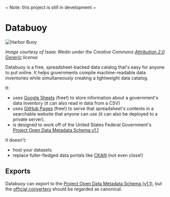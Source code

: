 ~ Note: this project is still in development ~

# Databuoy

![Harbor Buoy](https://farm4.staticflickr.com/3532/3832384357_bb2e224f77_z.jpg)

_Image courtesy of Isaac Wedin under the Creative Commons [Attribution 2.0 Generic](https://creativecommons.org/licenses/by/2.0/) license_


Databuoy is a free, spreadsheet-backed data catalog that's easy for anyone to put online. It helps governments compile machine-readable data inventories while simultaneously creating a lightweight data catalog.

It:

* uses [Google Sheets](https://www.google.com/sheets/about/) (free!) to store information about a government's data inventory (it can also read in data from a CSV)
* uses [GitHub Pages](https://pages.github.com/) (free!) to serve that spreadsheet's contents in a searchable website that anyone can use (it can also be deployed to a private server).
* is designed to work off of the United States Federal Government's [Project Open Data Metadata Schema v1.1](https://project-open-data.cio.gov/v1.1/schema/)

It doesn't:

* host your datasets
* replace fuller-fledged data portals like [CKAN](http://ckan.org/) (not even close!)

## Exports

Databuoy can export to the [Project Open Data Metadata Schema (v1.1)](https://project-open-data.cio.gov/v1.1/schema/), but the [official converters](http://labs.data.gov/dashboard/datagov/csv_to_json) should be regarded as canonical.

